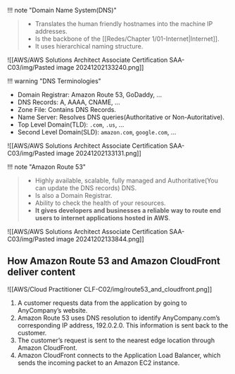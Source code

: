 
!!! note "Domain Name System(DNS)"
> - Translates the human friendly hostnames into the machine IP addresses.
> - Is the backbone of the [[Redes/Chapter 1/01-Internet|Internet]].
> - It uses hierarchical naming structure.

![[AWS/AWS Solutions Architect Associate Certification SAA-C03/img/Pasted image 20241202133240.png]]

!!! warning "DNS Terminologies"
- Domain Registrar: Amazon Route 53, GoDaddy, ...
- DNS Records: A, AAAA, CNAME, ...
- Zone File: Contains DNS Records.
- Name Server: Resolves DNS queries(Authoritative or Non-Autoritative).
- Top Level Domain(TLD): `.com`, `.us`, ...
- Second Level Domain(SLD): `amazon.com`, `google.com`, ...

![[AWS/AWS Solutions Architect Associate Certification SAA-C03/img/Pasted image 20241202133131.png]]



!!! note "Amazon Route 53"
> - Highly available, scalable, fully managed and Authoritative(You can update the DNS records) DNS.
> - Is also a Domain Registrar.
> - Ability to check the health of your resources.
> - **It gives developers and businesses a reliable way to route end users to internet applications hosted in AWS**.

![[AWS/AWS Solutions Architect Associate Certification SAA-C03/img/Pasted image 20241202133844.png]]

## How Amazon Route 53 and Amazon CloudFront deliver content

![[AWS/Cloud Practitioner CLF-C02/img/route53_and_cloudfront.png]]

1. A customer requests data from the application by going to AnyCompany’s website.
2. Amazon Route 53 uses DNS resolution to identify AnyCompany.com’s corresponding IP address, 192.0.2.0. This information is sent back to the customer.
3. The customer’s request is sent to the nearest edge location through Amazon CloudFront.
4. Amazon CloudFront connects to the Application Load Balancer, which sends the incoming packet to an Amazon EC2 instance.